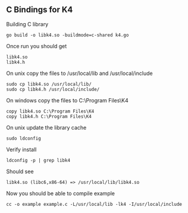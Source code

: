 ## C Bindings for K4
Building C library
```
go build -o libk4.so -buildmode=c-shared k4.go
```

Once run you should get
```
libk4.so
libk4.h
```

On unix copy the files to /usr/local/lib and /usr/local/include
```
sudo cp libk4.so /usr/local/lib/
sudo cp libk4.h /usr/local/include/
```

On windows copy the files to C:\Program Files\K4
```
copy libk4.so C:\Program Files\K4
copy libk4.h C:\Program Files\K4
```

On unix update the library cache
```
sudo ldconfig
```

Verify install
```
ldconfig -p | grep libk4
```

Should see
```
libk4.so (libc6,x86-64) => /usr/local/lib/libk4.so
```

Now you should be able to compile example
```
cc -o example example.c -L/usr/local/lib -lk4 -I/usr/local/include
```


